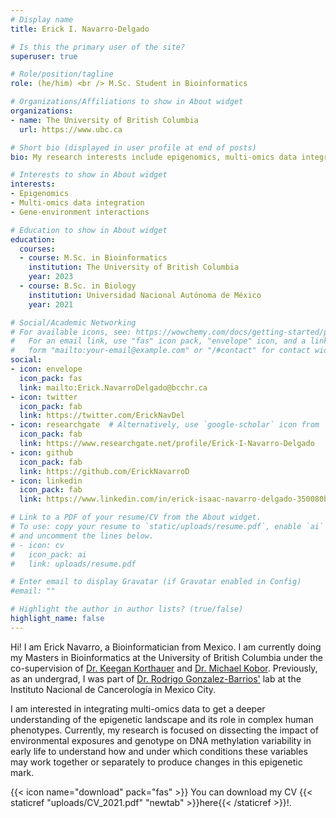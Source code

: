 ```yaml
---
# Display name
title: Erick I. Navarro-Delgado

# Is this the primary user of the site?
superuser: true

# Role/position/tagline
role: (he/him) <br /> M.Sc. Student in Bioinformatics 

# Organizations/Affiliations to show in About widget
organizations:
- name: The University of British Columbia
  url: https://www.ubc.ca

# Short bio (displayed in user profile at end of posts)
bio: My research interests include epigenomics, multi-omics data integration and gene-environment interactions. 

# Interests to show in About widget
interests:
- Epigenomics
- Multi-omics data integration
- Gene-environment interactions

# Education to show in About widget
education:
  courses:
  - course: M.Sc. in Bioinformatics
    institution: The University of British Columbia
    year: 2023
  - course: B.Sc. in Biology
    institution: Universidad Nacional Autónoma de México
    year: 2021

# Social/Academic Networking
# For available icons, see: https://wowchemy.com/docs/getting-started/page-builder/#icons
#   For an email link, use "fas" icon pack, "envelope" icon, and a link in the
#   form "mailto:your-email@example.com" or "/#contact" for contact widget.
social:
- icon: envelope
  icon_pack: fas
  link: mailto:Erick.NavarroDelgado@bcchr.ca
- icon: twitter
  icon_pack: fab
  link: https://twitter.com/ErickNavDel
- icon: researchgate  # Alternatively, use `google-scholar` icon from `ai` icon pack
  icon_pack: fab
  link: https://www.researchgate.net/profile/Erick-I-Navarro-Delgado
- icon: github
  icon_pack: fab
  link: https://github.com/ErickNavarroD
- icon: linkedin
  icon_pack: fab
  link: https://www.linkedin.com/in/erick-isaac-navarro-delgado-350080b4/

# Link to a PDF of your resume/CV from the About widget.
# To use: copy your resume to `static/uploads/resume.pdf`, enable `ai` icons in `params.toml`,
# and uncomment the lines below.
# - icon: cv
#   icon_pack: ai
#   link: uploads/resume.pdf

# Enter email to display Gravatar (if Gravatar enabled in Config)
#email: ""

# Highlight the author in author lists? (true/false)
highlight_name: false
---
```


Hi! I am Erick Navarro, a Bioinformatician from Mexico. I am currently doing my Masters in Bioinformatics at the University of British Columbia under the co-supervision of [Dr. Keegan Korthauer](https://kkorthauer.org) and [Dr. Michael Kobor](https://www.bcchr.ca/kobor-lab). Previously, as an undergrad, I was part of [Dr. Rodrigo Gonzalez-Barrios'](https://www.researchgate.net/profile/Rodrigo-Gonzalez-Barrios) lab at the Instituto Nacional de Cancerología in Mexico City. 

I am interested in integrating multi-omics data to get a deeper understanding of the epigenetic landscape and its role in complex human phenotypes. Currently, my research is focused on dissecting the impact of environmental exposures and genotype on DNA methylation variability in early life to understand how and under which conditions these variables may work together or separately to produce changes in this epigenetic mark.  


{{< icon name="download" pack="fas" >}} You can download my CV {{< staticref "uploads/CV_2021.pdf" "newtab" >}}here{{< /staticref >}}!.
